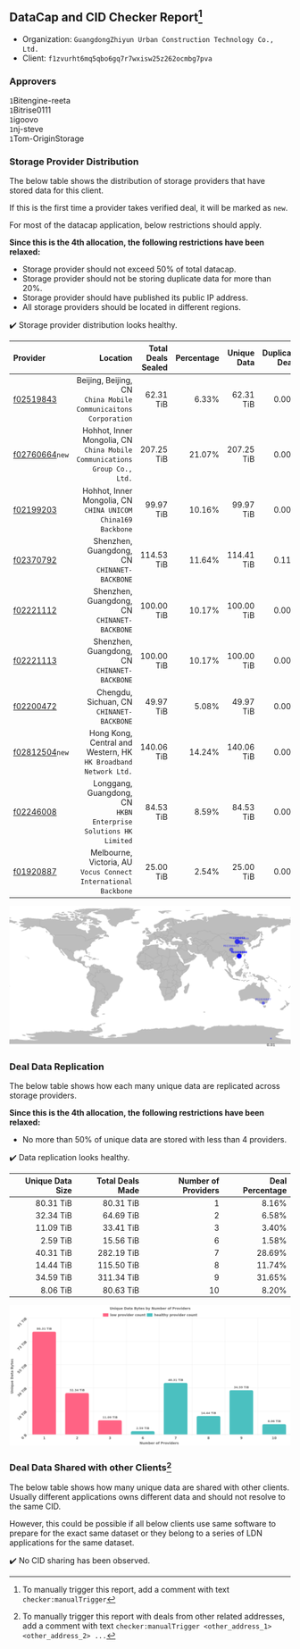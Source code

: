 ## DataCap and CID Checker Report[^1]
 - Organization: `GuangdongZhiyun Urban Construction Technology Co., Ltd.`
 - Client: `f1zvurht6mq5qbo6gq7r7wxisw25z262ocmbg7pva`
### Approvers
`1`Bitengine-reeta<br/>`1`Bitrise0111<br/>`1`igoovo<br/>`1`nj-steve<br/>`1`Tom-OriginStorage

### Storage Provider Distribution
The below table shows the distribution of storage providers that have stored data for this client.

If this is the first time a provider takes verified deal, it will be marked as `new`.

For most of the datacap application, below restrictions should apply.

**Since this is the 4th allocation, the following restrictions have been relaxed:**
 - Storage provider should not exceed 50% of total datacap.
 - Storage provider should not be storing duplicate data for more than 20%.
 - Storage provider should have published its public IP address.
 - All storage providers should be located in different regions.

✔️ Storage provider distribution looks healthy.

| Provider                                                    |                                                                     Location | Total Deals Sealed | Percentage | Unique Data | Duplicate Deals |
| :---------------------------------------------------------- | ---------------------------------------------------------------------------: | -----------------: | ---------: | ----------: | --------------: |
| [f02519843](https://filfox.info/en/address/f02519843)       |           Beijing, Beijing, CN<br/>`China Mobile Communicaitons Corporation` |          62.31 TiB |      6.33% |   62.31 TiB |           0.00% |
| [f02760664](https://filfox.info/en/address/f02760664)`new`  | Hohhot, Inner Mongolia, CN<br/>`China Mobile Communications Group Co., Ltd.` |         207.25 TiB |     21.07% |  207.25 TiB |           0.00% |
| [f02199203](https://filfox.info/en/address/f02199203)       |              Hohhot, Inner Mongolia, CN<br/>`CHINA UNICOM China169 Backbone` |          99.97 TiB |     10.16% |   99.97 TiB |           0.00% |
| [f02370792](https://filfox.info/en/address/f02370792)       |                              Shenzhen, Guangdong, CN<br/>`CHINANET-BACKBONE` |         114.53 TiB |     11.64% |  114.41 TiB |           0.11% |
| [f02221112](https://filfox.info/en/address/f02221112)       |                              Shenzhen, Guangdong, CN<br/>`CHINANET-BACKBONE` |         100.00 TiB |     10.17% |  100.00 TiB |           0.00% |
| [f02221113](https://filfox.info/en/address/f02221113)       |                              Shenzhen, Guangdong, CN<br/>`CHINANET-BACKBONE` |         100.00 TiB |     10.17% |  100.00 TiB |           0.00% |
| [f02200472](https://filfox.info/en/address/f02200472)       |                                 Chengdu, Sichuan, CN<br/>`CHINANET-BACKBONE` |          49.97 TiB |      5.08% |   49.97 TiB |           0.00% |
| [f02812504](https://filfox.info/en/address/f02812504)`new`  |           Hong Kong, Central and Western, HK<br/>`HK Broadband Network Ltd.` |         140.06 TiB |     14.24% |  140.06 TiB |           0.00% |
| [f02246008](https://filfox.info/en/address/f02246008)       |           Longgang, Guangdong, CN<br/>`HKBN Enterprise Solutions HK Limited` |          84.53 TiB |      8.59% |   84.53 TiB |           0.00% |
| [f01920887](https://filfox.info/en/address/f01920887)       |           Melbourne, Victoria, AU<br/>`Vocus Connect International Backbone` |          25.00 TiB |      2.54% |   25.00 TiB |           0.00% |

<img src="https://raw.githubusercontent.com/data-preservation-programs/filplus-checker-assets/main/filecoin-project/filecoin-plus-large-datasets/issues/2184/1696747097670.png"/>

### Deal Data Replication
The below table shows how each many unique data are replicated across storage providers.


**Since this is the 4th allocation, the following restrictions have been relaxed:**
- No more than 50% of unique data are stored with less than 4 providers.

✔️ Data replication looks healthy.

| Unique Data Size | Total Deals Made | Number of Providers | Deal Percentage |
| ---------------: | ---------------: | ------------------: | --------------: |
|        80.31 TiB |        80.31 TiB |                   1 |           8.16% |
|        32.34 TiB |        64.69 TiB |                   2 |           6.58% |
|        11.09 TiB |        33.41 TiB |                   3 |           3.40% |
|         2.59 TiB |        15.56 TiB |                   6 |           1.58% |
|        40.31 TiB |       282.19 TiB |                   7 |          28.69% |
|        14.44 TiB |       115.50 TiB |                   8 |          11.74% |
|        34.59 TiB |       311.34 TiB |                   9 |          31.65% |
|         8.06 TiB |        80.63 TiB |                  10 |           8.20% |

<img src="https://raw.githubusercontent.com/data-preservation-programs/filplus-checker-assets/main/filecoin-project/filecoin-plus-large-datasets/issues/2184/1696747098622.png"/>

### Deal Data Shared with other Clients[^3]
The below table shows how many unique data are shared with other clients.
Usually different applications owns different data and should not resolve to the same CID.

However, this could be possible if all below clients use same software to prepare for the exact same dataset or they belong to a series of LDN applications for the same dataset.

✔️ No CID sharing has been observed.

[^1]: To manually trigger this report, add a comment with text `checker:manualTrigger`

[^2]: Deals from those addresses are combined into this report as they are specified with `checker:manualTrigger`

[^3]: To manually trigger this report with deals from other related addresses, add a comment with text `checker:manualTrigger <other_address_1> <other_address_2> ...`
